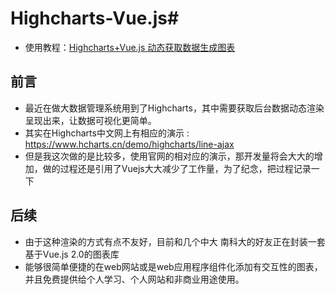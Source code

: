 
# Highcharts-Vue.js# 
- 使用教程：[Highcharts+Vue.js 动态获取数据生成图表](http://www.jianshu.com/p/edcdfc21ea45)


## 前言 ##
- 最近在做大数据管理系统用到了Highcharts，其中需要获取后台数据动态渲染呈现出来，让数据可视化更简单。
- 其实在Highcharts中文网上有相应的演示 : https://www.hcharts.cn/demo/highcharts/line-ajax 
- 但是我这次做的是比较多，使用官网的相对应的演示，那开发量将会大大的增加，做的过程还是引用了Vuejs大大减少了工作量，为了纪念，把过程记录一下



## 后续 ##
- 由于这种渲染的方式有点不友好，目前和几个中大 南科大的好友正在封装一套基于Vue.js 2.0的图表库
- 能够很简单便捷的在web网站或是web应用程序组件化添加有交互性的图表，并且免费提供给个人学习、个人网站和非商业用途使用。

